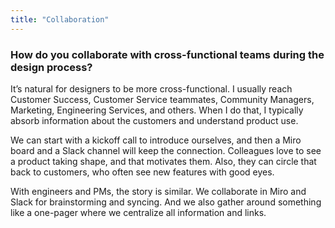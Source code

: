 ```yaml
---
title: "Collaboration"
---
```

### How do you collaborate with cross-functional teams during the design process?

It’s natural for designers to be more cross-functional. I usually reach Customer Success, Customer Service teammates, Community Managers, Marketing, Engineering Services, and others. When I do that, I typically absorb information about the customers and understand product use.

We can start with a kickoff call to introduce ourselves, and then a Miro board and a Slack channel will keep the connection. Colleagues love to see a product taking shape, and that motivates them. Also, they can circle that back to customers, who often see new features with good eyes.

With engineers and PMs, the story is similar. We collaborate in Miro and Slack for brainstorming and syncing. And we also gather around something like a one-pager where we centralize all information and links.